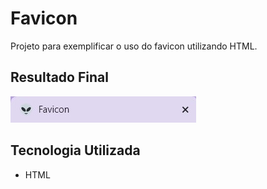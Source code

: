 # Favicon
Projeto para exemplificar o uso do favicon utilizando HTML.

## Resultado Final

[<img src="./images/resultado.jpg" alt="favicon usando HTML">](https://priscila199.github.io/favicon/)

## Tecnologia Utilizada
- HTML